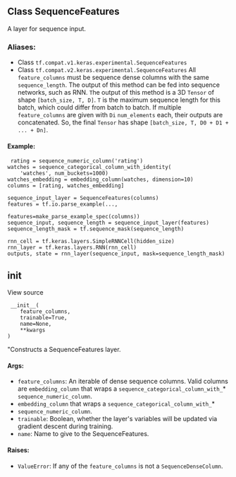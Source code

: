 ## Class SequenceFeatures
A layer for sequence input.
### Aliases:
- Class `tf.compat.v1.keras.experimental.SequenceFeatures`
- Class `tf.compat.v2.keras.experimental.SequenceFeatures`
All `feature_columns` must be sequence dense columns with the same `sequence_length`. The output of this method can be fed into sequence networks, such as RNN.
`T`he output of this method is a 3D `Tensor` of shape `[batch_size, T, D]`. `T` is the maximum sequence length for this batch, which could differ from batch to batch.
If multiple `feature_columns` are given with `Di` `num_elements` each, their outputs are concatenated. So, the final `Tensor` has shape `[batch_size, T, D0 + D1 + ... + Dn]`.
#### Example:

```
 rating = sequence_numeric_column('rating')
watches = sequence_categorical_column_with_identity(
    'watches', num_buckets=1000)
watches_embedding = embedding_column(watches, dimension=10)
columns = [rating, watches_embedding]

sequence_input_layer = SequenceFeatures(columns)
features = tf.io.parse_example(...,
                               features=make_parse_example_spec(columns))
sequence_input, sequence_length = sequence_input_layer(features)
sequence_length_mask = tf.sequence_mask(sequence_length)

rnn_cell = tf.keras.layers.SimpleRNNCell(hidden_size)
rnn_layer = tf.keras.layers.RNN(rnn_cell)
outputs, state = rnn_layer(sequence_input, mask=sequence_length_mask)
```
## __init__
View source

```
 __init__(
    feature_columns,
    trainable=True,
    name=None,
    **kwargs
)
```
"Constructs a SequenceFeatures layer.
#### Args:
- `feature_columns`: An iterable of dense sequence columns. Valid columns are
`embedding_column` that wraps a `sequence_categorical_column_with_`*
`sequence_numeric_column`.
- `embedding_column` that wraps a `sequence_categorical_column_with_`*
- `sequence_numeric_column`.
- `trainable`: Boolean, whether the layer's variables will be updated via gradient descent during training.
- `name`: Name to give to the SequenceFeatures.
#### Raises:
- `ValueError`: If any of the `feature_columns` is not a `SequenceDenseColumn`.

